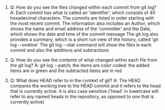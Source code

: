 1.	Q: How do you see the files changed within each commit from git log? 
A: Each commit has what is called an 'identifier', which consists of 40 hexadecimal characters. The commits are listed in order starting with the most recent commit. The information also includes an Author, which shows the name and email address of the 'committer' and the Date, which shows the date and time of the commit message
The git log also provides a summary, which is a short run view of the history, called 'git log --oneline' The git log --stat command will show the files in each commit and also the additions and subtractions

2.	Q: How do you see the contents of what changed within each file from the git log?
A: git log --patch; the items are color coded: the added items are in green and the subtracted items are in red

3.	Q: What does HEAD refer to in the context of git? 
A: The HEAD compares the working tree to the HEAD commit and it refers to the head that is currently active. It is also case sensitive ('head' in lowercase will refer to any named heads in the repository, as opposed to one that is currently active)
